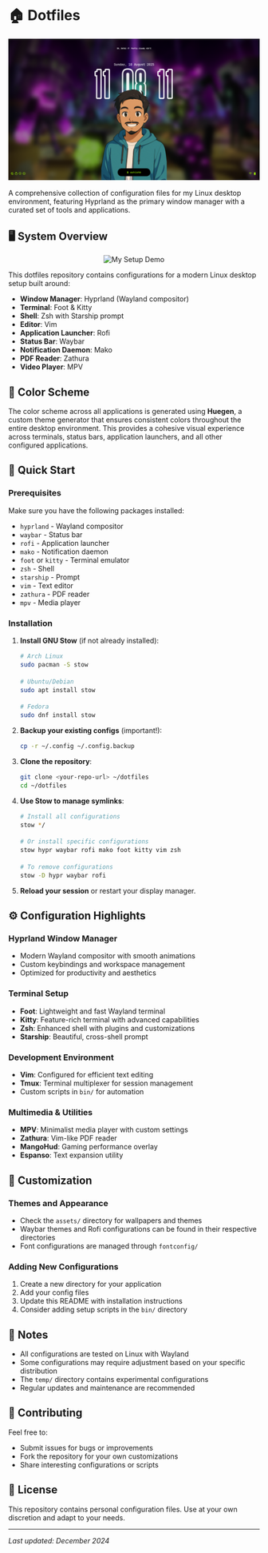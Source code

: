 # 🏠 Dotfiles

<p align="center">
  <img src="../assets/Preview/Preview-0.png" alt="My Setup Demo" >
</p>

A comprehensive collection of configuration files for my Linux desktop environment, featuring Hyprland as the primary window manager with a curated set of tools and applications.

## 🖥️ System Overview

<p align="center">
  <img src="../assets/Preview/Preview-full.gif" alt="My Setup Demo" >
</p>

This dotfiles repository contains configurations for a modern Linux desktop setup built around:

- **Window Manager**: Hyprland (Wayland compositor)
- **Terminal**: Foot & Kitty
- **Shell**: Zsh with Starship prompt
- **Editor**: Vim
- **Application Launcher**: Rofi
- **Status Bar**: Waybar
- **Notification Daemon**: Mako
- **PDF Reader**: Zathura
- **Video Player**: MPV

## 🎨 Color Scheme

The color scheme across all applications is generated using **Huegen**, a custom theme generator that ensures consistent colors throughout the entire desktop environment. This provides a cohesive visual experience across terminals, status bars, application launchers, and all other configured applications.

## 🚀 Quick Start

### Prerequisites

Make sure you have the following packages installed:

- `hyprland` - Wayland compositor
- `waybar` - Status bar
- `rofi` - Application launcher
- `mako` - Notification daemon
- `foot` or `kitty` - Terminal emulator
- `zsh` - Shell
- `starship` - Prompt
- `vim` - Text editor
- `zathura` - PDF reader
- `mpv` - Media player

### Installation

1. **Install GNU Stow** (if not already installed):

   ```bash
   # Arch Linux
   sudo pacman -S stow

   # Ubuntu/Debian
   sudo apt install stow

   # Fedora
   sudo dnf install stow
   ```

2. **Backup your existing configs** (important!):

   ```bash
   cp -r ~/.config ~/.config.backup
   ```

3. **Clone the repository**:

   ```bash
   git clone <your-repo-url> ~/dotfiles
   cd ~/dotfiles
   ```

4. **Use Stow to manage symlinks**:

   ```bash
   # Install all configurations
   stow */

   # Or install specific configurations
   stow hypr waybar rofi mako foot kitty vim zsh

   # To remove configurations
   stow -D hypr waybar rofi
   ```

5. **Reload your session** or restart your display manager.

## ⚙️ Configuration Highlights

### Hyprland Window Manager

- Modern Wayland compositor with smooth animations
- Custom keybindings and workspace management
- Optimized for productivity and aesthetics

### Terminal Setup

- **Foot**: Lightweight and fast Wayland terminal
- **Kitty**: Feature-rich terminal with advanced capabilities
- **Zsh**: Enhanced shell with plugins and customizations
- **Starship**: Beautiful, cross-shell prompt

### Development Environment

- **Vim**: Configured for efficient text editing
- **Tmux**: Terminal multiplexer for session management
- Custom scripts in `bin/` for automation

### Multimedia & Utilities

- **MPV**: Minimalist media player with custom settings
- **Zathura**: Vim-like PDF reader
- **MangoHud**: Gaming performance overlay
- **Espanso**: Text expansion utility

## 🎨 Customization

### Themes and Appearance

- Check the `assets/` directory for wallpapers and themes
- Waybar themes and Rofi configurations can be found in their respective directories
- Font configurations are managed through `fontconfig/`

### Adding New Configurations

1. Create a new directory for your application
2. Add your config files
3. Update this README with installation instructions
4. Consider adding setup scripts in the `bin/` directory

## 📝 Notes

- All configurations are tested on Linux with Wayland
- Some configurations may require adjustment based on your specific distribution
- The `temp/` directory contains experimental configurations
- Regular updates and maintenance are recommended

## 🤝 Contributing

Feel free to:

- Submit issues for bugs or improvements
- Fork the repository for your own customizations
- Share interesting configurations or scripts

## 📄 License

This repository contains personal configuration files. Use at your own discretion and adapt to your needs.

---

_Last updated: December 2024_
